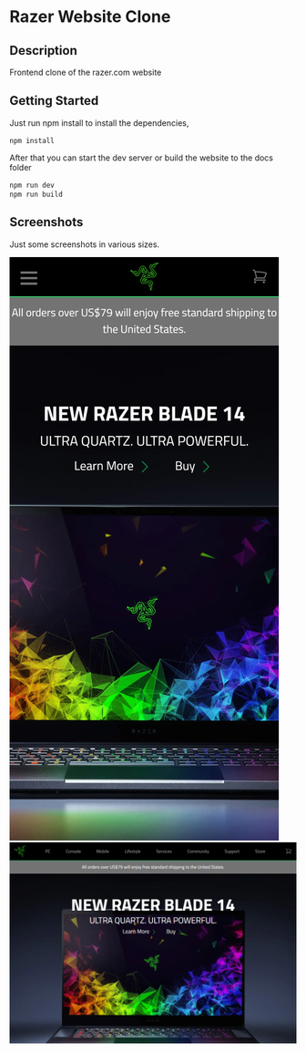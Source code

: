 # Razer Website Clone

## Description

Frontend clone of the razer.com website

## Getting Started

Just run npm install to install the dependencies,

```
npm install
```

After that you can start the dev server or build the website to the docs folder

```
npm run dev
npm run build
```

## Screenshots

Just some screenshots in various sizes.

![Mobile Screenshot](/mobile-screenshot.png?raw=true "Mobile Screenshot")
![Laptop Screenshot](/Laptop-screenshot.png?raw=true "Laptop Screenshot")
